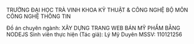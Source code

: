 TRƯỜNG ĐẠI HỌC TRÀ VINH KHOA KỸ THUẬT & CÔNG NGHỆ BỘ MÔN CÔNG NGHỆ THÔNG TIN

Đồ án chuyên ngành: XÂY DỰNG TRANG WEB BÁN MỸ PHẨM BẰNG NODEJS Sinh viên thực hiện (Tác giả): Lý Mỹ Duyên MSSV: 110121256
